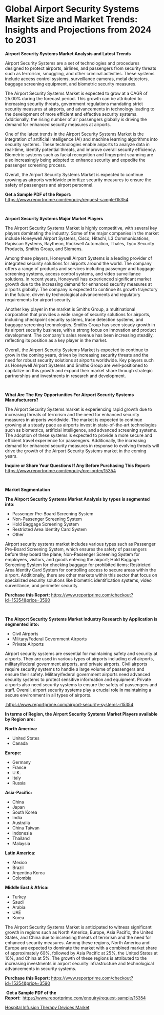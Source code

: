 <p><h1>Global Airport Security Systems Market Size and Market Trends: Insights and Projections from 2024 to 2031</h1></p><p><strong>Airport Security Systems Market Analysis and Latest Trends</strong></p>
<p><p>Airport Security Systems are a set of technologies and procedures designed to protect airports, airlines, and passengers from security threats such as terrorism, smuggling, and other criminal activities. These systems include access control systems, surveillance cameras, metal detectors, baggage screening equipment, and biometric security measures.</p><p>The Airport Security Systems Market is expected to grow at a CAGR of 25.00% during the forecast period. This growth can be attributed to increasing security threats, government regulations mandating strict security measures at airports, and advancements in technology leading to the development of more efficient and effective security systems. Additionally, the rising number of air passengers globally is driving the demand for enhanced security measures at airports.</p><p>One of the latest trends in the Airport Security Systems Market is the integration of artificial intelligence (AI) and machine learning algorithms into security systems. These technologies enable airports to analyze data in real-time, identify potential threats, and improve overall security efficiency. Biometric systems such as facial recognition and fingerprint scanning are also increasingly being adopted to enhance security and expedite the passenger screening process.</p><p>Overall, the Airport Security Systems Market is expected to continue growing as airports worldwide prioritize security measures to ensure the safety of passengers and airport personnel.</p></p>
<p><strong>Get a Sample PDF of the Report:&nbsp;</strong> <a href="https://www.reportprime.com/enquiry/request-sample/15354">https://www.reportprime.com/enquiry/request-sample/15354</a></p>
<p>&nbsp;</p>
<p><strong>Airport Security Systems Major Market Players</strong></p>
<p><p>The Airport Security Systems Market is highly competitive, with several key players dominating the industry. Some of the major companies in the market include Honeywell Airport Systems, Cisco, Hitachi, L3 Communications, Rapiscan Systems, Raytheon, Rockwell Automation, Thales, Tyco Security Products, Smiths Group, and Siemens.</p><p>Among these players, Honeywell Airport Systems is a leading provider of integrated security solutions for airports around the world. The company offers a range of products and services including passenger and baggage screening systems, access control systems, and video surveillance solutions. In recent years, Honeywell has experienced significant market growth due to the increasing demand for enhanced security measures at airports globally. The company is expected to continue its growth trajectory in the future, driven by technological advancements and regulatory requirements for airport security.</p><p>Another key player in the market is Smiths Group, a multinational corporation that provides a wide range of security solutions for airports, including checkpoint security systems, trace detection systems, and baggage screening technologies. Smiths Group has seen steady growth in its airport security business, with a strong focus on innovation and product development. The company's sales revenue has been increasing steadily, reflecting its position as a key player in the market.</p><p>Overall, the Airport Security Systems Market is expected to continue to grow in the coming years, driven by increasing security threats and the need for robust security solutions at airports worldwide. Key players such as Honeywell Airport Systems and Smiths Group are well-positioned to capitalize on this growth and expand their market share through strategic partnerships and investments in research and development.</p></p>
<p>&nbsp;</p>
<p><strong>What Are The Key Opportunities For Airport Security Systems Manufacturers?</strong></p>
<p><p>The Airport Security Systems market is experiencing rapid growth due to increasing threats of terrorism and the need for enhanced security measures in airports worldwide. The market is expected to continue growing at a steady pace as airports invest in state-of-the-art technologies such as biometrics, artificial intelligence, and advanced screening systems. The adoption of these systems is expected to provide a more secure and efficient travel experience for passengers. Additionally, the increasing demand for enhanced security measures in response to evolving threats will drive the growth of the Airport Security Systems market in the coming years.</p></p>
<p><strong>Inquire or Share Your Questions If Any Before Purchasing This Report:</strong> <a href="https://www.reportprime.com/enquiry/pre-order/15354">https://www.reportprime.com/enquiry/pre-order/15354</a></p>
<p>&nbsp;</p>
<p><strong>Market Segmentation</strong></p>
<p><strong>The Airport Security Systems Market Analysis by types is segmented into:</strong></p>
<p><ul><li>Passenger Pre-Board Screening System</li><li>Non-Passenger Screening System</li><li>Hold Baggage Screening System</li><li>Restricted Area Identity Card System</li><li>Other</li></ul></p>
<p><p>Airport security systems market includes various types such as Passenger Pre-Board Screening System, which ensures the safety of passengers before they board the plane; Non-Passenger Screening System for employees, visitors, and goods entering the airport; Hold Baggage Screening System for checking baggage for prohibited items; Restricted Area Identity Card System for controlling access to secure areas within the airport. Additionally, there are other markets within this sector that focus on specialized security solutions like biometric identification systems, video surveillance, and perimeter security.</p></p>
<p><strong>Purchase this Report:&nbsp;</strong><a href="https://www.reportprime.com/checkout?id=15354&price=3590">https://www.reportprime.com/checkout?id=15354&price=3590</a></p>
<p>&nbsp;</p>
<p><strong>The Airport Security Systems Market Industry Research by Application is segmented into:</strong></p>
<p><ul><li>Civil Airports</li><li>Military/Federal Government Airports</li><li>Private Airports</li></ul></p>
<p><p>Airport security systems are essential for maintaining safety and security at airports. They are used in various types of airports including civil airports, military/federal government airports, and private airports. Civil airports require security systems to handle a large volume of passengers and ensure their safety. Military/federal government airports need advanced security systems to protect sensitive information and equipment. Private airports also need security systems to ensure the safety of passengers and staff. Overall, airport security systems play a crucial role in maintaining a secure environment in all types of airports.</p></p>
<p><a href="https://www.reportprime.com/airport-security-systems-r15354">&nbsp;https://www.reportprime.com/airport-security-systems-r15354</a></p>
<p><strong>In terms of Region, the Airport Security Systems Market Players available by Region are:</strong></p>
<p>
    <p> <strong> North America: </strong>
        <ul>
            <li>United States</li>
            <li>Canada</li>
        </ul>
        </p> 
    <p> <strong> Europe: </strong>
        <ul>
            <li>Germany</li>
            <li>France</li>
            <li>U.K.</li>
            <li>Italy</li>
            <li>Russia</li>
        </ul>
        </p> 
    <p> <strong> Asia-Pacific: </strong>
        <ul>
            <li>China</li>
            <li>Japan</li>
            <li>South Korea</li>
            <li>India</li>
            <li>Australia</li>
            <li>China Taiwan</li>
            <li>Indonesia</li>
            <li>Thailand</li>
            <li>Malaysia</li>
        </ul>
        </p> 
    <p> <strong> Latin America: </strong>
        <ul>
            <li>Mexico</li>
            <li>Brazil</li>
            <li>Argentina Korea</li>
            <li>Colombia</li>
        </ul>
        </p> 
    <p> <strong> Middle East & Africa: </strong>
        <ul>
            <li>Turkey</li>
            <li>Saudi</li>
            <li>Arabia</li>
            <li>UAE</li>
            <li>Korea</li>
        </ul>
    </p>
    </p>
<p><p>The Airport Security Systems Market is anticipated to witness significant growth in regions such as North America, Europe, Asia Pacific, the United States, and China due to increasing threats of terrorism and the need for enhanced security measures. Among these regions, North America and Europe are expected to dominate the market with a combined market share of approximately 60%, followed by Asia Pacific at 25%, the United States at 10%, and China at 5%. The growth of these regions is attributed to the increasing investments in airport security infrastructure and technological advancements in security systems.</p></p>
<p><strong>Purchase this Report: </strong><a href="https://www.reportprime.com/checkout?id=15354&price=3590">https://www.reportprime.com/checkout?id=15354&price=3590</a></p>
<p>&nbsp;<strong>Get a Sample PDF of the Report:&nbsp;&nbsp;</strong><a href="https://www.reportprime.com/enquiry/request-sample/15354">https://www.reportprime.com/enquiry/request-sample/15354</a></p>
<p><strong></strong></p>
<p><p><a href="https://medium.com/@dannellbugess3/hospital-infusion-therapy-devices-market-2024-2031-industry-insights-and-investment-bbf8b4782a4c">Hospital Infusion Therapy Devices Market</a></p></p>